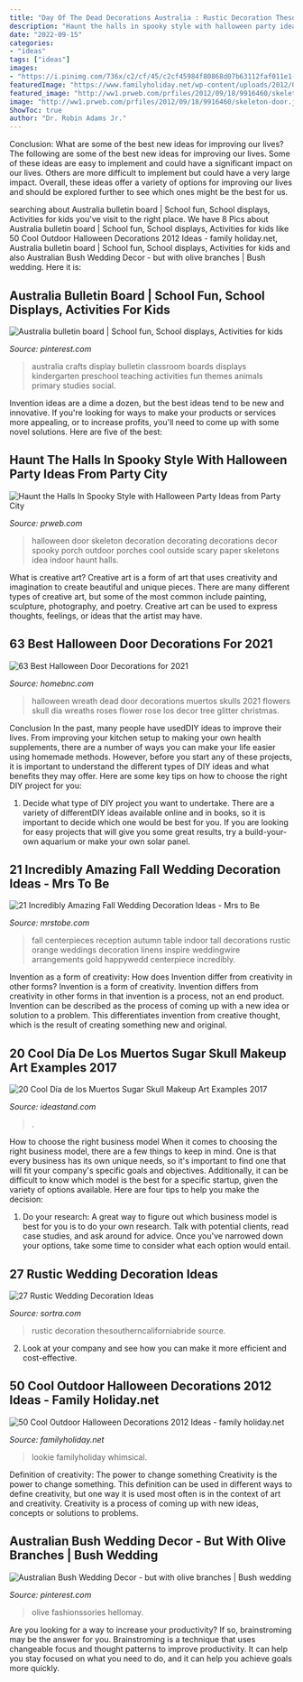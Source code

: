 ```yaml
---
title: "Day Of The Dead Decorations Australia : Rustic Decoration Thesoutherncaliforniabride Source"
description: "Haunt the halls in spooky style with halloween party ideas from party city"
date: "2022-09-15"
categories:
- "ideas"
tags: ["ideas"]
images:
- "https://i.pinimg.com/736x/c2/cf/45/c2cf45984f80868d07b63112faf011e1--australia-crafts-teaching-ideas.jpg"
featuredImage: "https://www.familyholiday.net/wp-content/uploads/2012/09/Cool-Outdoor-Halloween-Decorations-2012-Ideas_071.jpg"
featured_image: "http://ww1.prweb.com/prfiles/2012/09/18/9916460/skeleton-door.jpg"
image: "http://ww1.prweb.com/prfiles/2012/09/18/9916460/skeleton-door.jpg"
ShowToc: true
author: "Dr. Robin Adams Jr."
---
```



Conclusion: What are some of the best new ideas for improving our lives?
The following are some of the best new ideas for improving our lives. Some of these ideas are easy to implement and could have a significant impact on our lives. Others are more difficult to implement but could have a very large impact. Overall, these ideas offer a variety of options for improving our lives and should be explored further to see which ones might be the best for us.

	

		
searching about Australia bulletin board | School fun, School displays, Activities for kids you've visit to the right place. We have 8 Pics about Australia bulletin board | School fun, School displays, Activities for kids like 50 Cool Outdoor Halloween Decorations 2012 Ideas - family holiday.net, Australia bulletin board | School fun, School displays, Activities for kids and also Australian Bush Wedding Decor - but with olive branches | Bush wedding. Here it is:
		
    
## Australia Bulletin Board | School Fun, School Displays, Activities For Kids

<img loading=lazy src="https://i.pinimg.com/736x/c2/cf/45/c2cf45984f80868d07b63112faf011e1--australia-crafts-teaching-ideas.jpg" onerror="this.onerror=null;this.src='https://tse3.mm.bing.net/th?id=OIP.ukQuANcp1k7ngbsJCm-UBQHaFj&amp;pid=15.1';" alt="Australia bulletin board | School fun, School displays, Activities for kids">

_Source: pinterest.com_

>australia crafts display bulletin classroom boards displays kindergarten preschool teaching activities fun themes animals primary studies social. 

	

Invention ideas are a dime a dozen, but the best ideas tend to be new and innovative. If you're looking for ways to make your products or services more appealing, or to increase profits, you'll need to come up with some novel solutions. Here are five of the best: 

    
## Haunt The Halls In Spooky Style With Halloween Party Ideas From Party City

<img loading=lazy src="http://ww1.prweb.com/prfiles/2012/09/18/9916460/skeleton-door.jpg" onerror="this.onerror=null;this.src='https://tse4.mm.bing.net/th?id=OIP.55PgBXGLx7nybQIdoAJOUQHaHC&amp;pid=15.1';" alt="Haunt the Halls In Spooky Style with Halloween Party Ideas from Party City">

_Source: prweb.com_

>halloween door skeleton decoration decorating decorations decor spooky porch outdoor porches cool outside scary paper skeletons idea indoor haunt halls. 

	

What is creative art?
Creative art is a form of art that uses creativity and imagination to create beautiful and unique pieces. There are many different types of creative art, but some of the most common include painting, sculpture, photography, and poetry. Creative art can be used to express thoughts, feelings, or ideas that the artist may have.

    
## 63 Best Halloween Door Decorations For 2021

<img loading=lazy src="https://homebnc.com/homeimg/2015/10/61-halloween-door-decorations-homebnc.jpg" onerror="this.onerror=null;this.src='https://tse3.mm.bing.net/th?id=OIP.mm5lcGRw27FxT4T67CZRRgHaJ4&amp;pid=15.1';" alt="63 Best Halloween Door Decorations for 2021">

_Source: homebnc.com_

>halloween wreath dead door decorations muertos skulls 2021 flowers skull dia wreaths roses flower rose los decor tree glitter christmas. 

	

Conclusion
In the past, many people have usedDIY ideas to improve their lives. From improving your kitchen setup to making your own health supplements, there are a number of ways you can make your life easier using homemade methods. However, before you start any of these projects, it is important to understand the different types of DIY ideas and what benefits they may offer. Here are some key tips on how to choose the right DIY project for you:
1. Decide what type of DIY project you want to undertake. There are a variety of differentDIY ideas available online and in books, so it is important to decide which one would be best for you. If you are looking for easy projects that will give you some great results, try a build-your-own aquarium or make your own solar panel.

    
## 21 Incredibly Amazing Fall Wedding Decoration Ideas - Mrs To Be

<img loading=lazy src="http://mrstobe.com/wp-content/uploads/2017/05/Fall-Wedding-Centerpieces-That-Inspire.jpg" onerror="this.onerror=null;this.src='https://tse4.mm.bing.net/th?id=OIP.kD-5_StCLZTdGCkwS79qLgHaLI&amp;pid=15.1';" alt="21 Incredibly Amazing Fall Wedding Decoration Ideas - Mrs to Be">

_Source: mrstobe.com_

>fall centerpieces reception autumn table indoor tall decorations rustic orange weddings decoration linens inspire weddingwire arrangements gold happywedd centerpiece incredibly. 

	

Invention as a form of creativity: How does Invention differ from creativity in other forms?
Invention is a form of creativity. Invention differs from creativity in other forms in that invention is a process, not an end product. Invention can be described as the process of coming up with a new idea or solution to a problem. This differentiates invention from creative thought, which is the result of creating something new and original.

    
## 20 Cool Día De Los Muertos Sugar Skull Makeup Art Examples 2017

<img loading=lazy src="https://ideastand.com/wp-content/uploads/2014/05/dia-de-los-muertos/5-dia-de-los-muertos-make-up.jpg" onerror="this.onerror=null;this.src='https://tse4.mm.bing.net/th?id=OIP.9ULs1um6JGlCjgg0bL6I1wAAAA&amp;pid=15.1';" alt="20 Cool Día de los Muertos Sugar Skull Makeup Art Examples 2017">

_Source: ideastand.com_

>. 

	

How to choose the right business model
When it comes to choosing the right business model, there are a few things to keep in mind. One is that every business has its own unique needs, so it's important to find one that will fit your company's specific goals and objectives. Additionally, it can be difficult to know which model is the best for a specific startup, given the variety of options available. Here are four tips to help you make the decision: 
1) Do your research: A great way to figure out which business model is best for you is to do your own research. Talk with potential clients, read case studies, and ask around for advice. Once you've narrowed down your options, take some time to consider what each option would entail.

    
## 27 Rustic Wedding Decoration Ideas

<img loading=lazy src="http://www.sortra.com/wp-content/uploads/2017/02/rustic-wedding-decor142.jpg" onerror="this.onerror=null;this.src='https://tse2.mm.bing.net/th?id=OIP.q2lVfkEEESP8jG_2tAyjCgHaLG&amp;pid=15.1';" alt="27 Rustic Wedding Decoration Ideas">

_Source: sortra.com_

>rustic decoration thesoutherncaliforniabride source. 

	

2. Look at your company and see how you can make it more efficient and cost-effective.

    
## 50 Cool Outdoor Halloween Decorations 2012 Ideas - Family Holiday.net

<img loading=lazy src="https://www.familyholiday.net/wp-content/uploads/2012/09/Cool-Outdoor-Halloween-Decorations-2012-Ideas_071.jpg" onerror="this.onerror=null;this.src='https://tse2.mm.bing.net/th?id=OIP.PngTQitkmm6-4lHV-4_EPwHaLe&amp;pid=15.1';" alt="50 Cool Outdoor Halloween Decorations 2012 Ideas - family holiday.net">

_Source: familyholiday.net_

>lookie familyholiday whimsical. 

	

Definition of creativity: The power to change something
Creativity is the power to change something. This definition can be used in different ways to define creativity, but one way it is used most often is in the context of art and creativity. Creativity is a process of coming up with new ideas, concepts or solutions to problems.

    
## Australian Bush Wedding Decor - But With Olive Branches | Bush Wedding

<img loading=lazy src="https://i.pinimg.com/736x/36/ae/50/36ae50f666ff5a88d42664cc2a802003.jpg" onerror="this.onerror=null;this.src='https://tse4.mm.bing.net/th?id=OIP._4DBuxMlje3209MzBN4eZQHaLH&amp;pid=15.1';" alt="Australian Bush Wedding Decor - but with olive branches | Bush wedding">

_Source: pinterest.com_

>olive fashionssories hellomay. 

	

Are you looking for a way to increase your productivity? If so, brainstroming may be the answer for you. Brainstroming is a technique that uses changeable focus and thought patterns to improve productivity. It can help you stay focused on what you need to do, and it can help you achieve goals more quickly.

